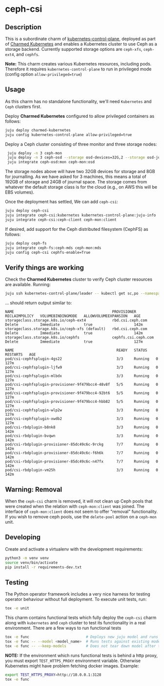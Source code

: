 # ceph-csi

## Description

This is a subordinate charm of [kubernetes-control-plane][1], deployed as part of
[Charmed Kubernetes][2] and enables a Kubernetes cluster to use Ceph as a
storage backend. Currently supported storage options are `ceph-xfs`, `ceph-ext4`,
and `cephfs`.

**__Note:__** This charm creates various Kubernetes resources, including pods.
Therefore it requires `kubernetes-control-plane` to run in privileged mode (config
option `allow-privileged=true`)

## Usage

As this charm has no standalone functionality, we'll need `Kubernetes` and
`Ceph` clusters first.

Deploy **Charmed Kubernetes** configured to allow privileged containers as follows:

```bash
juju deploy charmed-kubernetes
juju config kubernetes-control-plane allow-privileged=true
```

Deploy a Ceph cluster consisting of three monitor and three storage nodes:

```bash
 juju deploy -n 3 ceph-mon
 juju deploy -n 3 ceph-osd --storage osd-devices=32G,2 --storage osd-journals=8G,1
 juju integrate ceph-osd:mon ceph-mon:osd
```

The storage nodes above will have two 32GB devices for storage and 8GB for journalling.
As we have asked for 3 machines, this means a total of 192GB of storage and 24GB of
journal space. The storage comes from whatever the default storage class is for the
cloud (e.g., on AWS this will be EBS volumes).

Once the deployment has settled, We can add `ceph-csi`:

```bash
juju deploy ceph-csi
juju integrate ceph-csi:kubernetes kubernetes-control-plane:juju-info
juju integrate ceph-csi:ceph-client ceph-mon:client
```

If desired, add support for the Ceph distributed filesystem (CephFS) as follows:

```bash
juju deploy ceph-fs
juju integrate ceph-fs:ceph-mds ceph-mon:mds
juju config ceph-csi cephfs-enable=True
```

## Verify things are working

Check the **Charmed Kubernetes** cluster to verify Ceph cluster resources are
available. Running:

```bash
juju ssh kubernetes-control-plane/leader -- kubectl get sc,po --namespace default
```

... should return output similar to:

```no-highlight
NAME                                             PROVISIONER           RECLAIMPOLICY   VOLUMEBINDINGMODE   ALLOWVOLUMEEXPANSION   AGE
storageclass.storage.k8s.io/ceph-ext4            rbd.csi.ceph.com      Delete          Immediate           true                   142m
storageclass.storage.k8s.io/ceph-xfs (default)   rbd.csi.ceph.com      Delete          Immediate           true                   142m
storageclass.storage.k8s.io/cephfs               cephfs.csi.ceph.com   Delete          Immediate           true                   127m

NAME                                               READY   STATUS    RESTARTS   AGE
pod/csi-cephfsplugin-4gs22                         3/3     Running   0          127m
pod/csi-cephfsplugin-ljfw9                         3/3     Running   0          127m
pod/csi-cephfsplugin-mlbdx                         3/3     Running   0          127m
pod/csi-cephfsplugin-provisioner-9f479bcc4-48v8f   5/5     Running   0          127m
pod/csi-cephfsplugin-provisioner-9f479bcc4-92bt6   5/5     Running   0          127m
pod/csi-cephfsplugin-provisioner-9f479bcc4-hbb82   5/5     Running   0          127m
pod/csi-cephfsplugin-wlp2w                         3/3     Running   0          127m
pod/csi-cephfsplugin-xwdb2                         3/3     Running   0          127m
pod/csi-rbdplugin-b8nk8                            3/3     Running   0          142m
pod/csi-rbdplugin-bvqwn                            3/3     Running   0          142m
pod/csi-rbdplugin-provisioner-85dc49c6c-9rckg      7/7     Running   0          142m
pod/csi-rbdplugin-provisioner-85dc49c6c-f6h6k      7/7     Running   0          142m
pod/csi-rbdplugin-provisioner-85dc49c6c-n47fx      7/7     Running   0          142m
pod/csi-rbdplugin-vm25h                            3/3     Running   0          142m
```
## Warning: Removal

When the `ceph-csi` charm is removed, it will not clean up Ceph pools that were
created when the relation with `ceph-mon:client` was joined. The interface of
`ceph-mon:client` does not seem to offer "removal" functionality. If you wish to
remove ceph pools, use the `delete-pool` action on a `ceph-mon` unit.

## Developing

Create and activate a virtualenv with the development requirements:

```bash
python3 -m venv venv
source venv/bin/activate
pip install -r requirements-dev.txt
```

## Testing

The Python operator framework includes a very nice harness for testing
operator behaviour without full deployment. To execute unit tests, run:

```bash
tox -e unit
```

This charm contains functional tests which fully deploy the `ceph-csi` charm
along with `kubernetes` and `ceph` cluster to test its functionality in a real
environment. There are a few ways to run functional tests

```bash
tox -e func                          # Deploys new juju model and runs tests
tox -e func -- --model <model_name>  # Runs tests against existing model
tox -e func -- --keep-models         # Does not tear down model after tests are done (usefull for debuging failing tests )
```

**__NOTE:__** If the environment which runs functional tests is behind a http
proxy, you must export `TEST_HTTPS_PROXY` environment variable. Otherwise
Kubernetes might have problem fetching docker images. Example:

```bash
export TEST_HTTPS_PROXY=http://10.0.0.1:3128
tox -e func
```

[1]: https://charmhub.io/kubernetes-control-plane
[2]: https://charmhub.io/charmed-kubernetes
